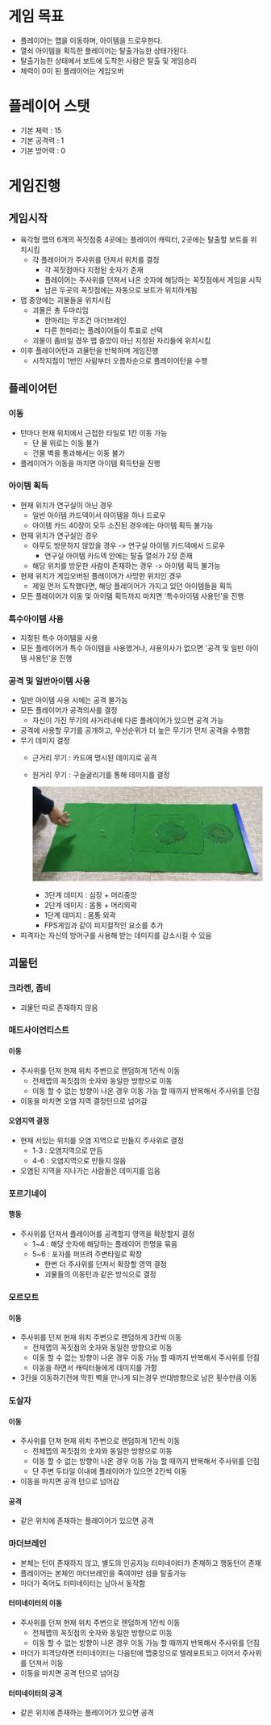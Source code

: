 # 게임 목표
- 플레이어는 맵을 이동하며, 아이템을 드로우한다.
- 열쇠 아이템을 획득한 플레이어는 탈출가능한 상태가된다.
- 탈출가능한 상태에서 보트에 도착한 사람은 탈출 및 게임승리
- 체력이 0이 된 플레이어는 게임오버

# 플레이어 스탯
- 기본 체력 : 15
- 기본 공격력 : 1
- 기본 방어력 : 0



# 게임진행
## 게임시작
- 육각형 맵의 6개의 꼭짓점중 4곳에는 플레이어 캐릭터, 2곳에는 탈출할 보트를 위치시킴
    - 각 플레이어가 주사위를 던져서 위치를 결정
        - 각 꼭짓점마다 지정된 숫자가 존재
        - 플레이어는 주사위를 던져서 나온 숫자에 해당하는 꼭짓점에서 게임을 시작
        - 남은 두곳의 꼭짓점에는 자동으로 보트가 위치하게됨
- 맵 중앙에는 괴물들을 위치시킴
    - 괴물은 총 두마리임
        - 한마리는 무조건 마더브레인
        - 다른 한마리는 플레이어들이 투표로 선택
    - 괴물이 좀비일 경우 맵 중앙이 아닌 지정된 자리들에 위치시킴
- 이후 플레이어턴과 괴물턴을 반복하며 게임진행
    - 시작지점이 1번인 사람부터 오름차순으로 플레이어턴을 수행

## 플레이어턴
### 이동
- 턴마다 현재 위치에서 근접한 타일로 1칸 이동 가능
  - 단 물 위로는 이동 불가
  - 건물 벽을 통과해서는 이동 불가
- 플레이어가 이동을 마치면 아이템 획득턴을 진행

### 아이템 획득
- 현재 위치가 연구실이 아닌 경우
    - 일반 아이템 카드덱이서 아이템을 하나 드로우
    - 아이템 카드 40장이 모두 소진된 경우에는 아이템 획득 불가능
- 현재 위치가 연구실인 경우
    - 아무도 방문하지 않았을 경우 -> 연구실 아이템 카드덱에서 드로우
        - 연구실 아이템 카드덱 안에는 탈출 열쇠가 2장 존재
    - 해당 위치를 방문한 사람이 존재하는 경우 -> 아이템 획득 불가능
- 현재 위치가 게임오버된 플레이어가 사망한 위치인 경우
    - 제일 먼저 도착했다면, 해당 플레이어가 가지고 있던 아이템들을 획득
- 모든 플레이어가 이동 및 아이템 획득까지 마치면 '특수아이템 사용턴'을 진행

### 특수아이템 사용
- 지정된 특수 아이템을 사용
- 모든 플레이어가 특수 아이템을 사용했거나, 사용의사가 없으면 '공격 및 일반 아이템 사용턴'을 진행

### 공격 및 일반아이템 사용
- 일반 아이템 사용 시에는 공격 불가능
- 모든 플레이어가 공격의사를 결정
    - 자신이 가진 무기의 사거리내에 다른 플레이어가 있으면 공격 가능
- 공격에 사용할 무기를 공개하고, 우선순위가 더 높은 무기가 먼저 공격을 수행함
- 무기 데미지 결정
    - 근거리 무기 : 카드에 명시된 데미지로 공격
    - 원거리 무기 : 구슬굴리기를 통해 데미지를 결정

        ![target](./target/과녁.jpg)

        - 3단계 데미지 : 심장 + 머리중앙
        - 2단계 데미지 : 몸통 + 머리외곽
        - 1단계 데미지 : 몸통 외곽
        - FPS게임과 같이 피지컬적인 요소를 추가
- 피격자는 자신의 방어구를 사용해 받는 데미지를 감소시킬 수 있음

## 괴물턴
### 크라켄, 좀비
- 괴물턴 따로 존재하지 않음

### 매드사이언티스트
#### 이동
- 주사위를 던져 현재 위치 주변으로 랜덤하게 1칸씩 이동
    - 전체맵의 꼭짓점의 숫자와 동일한 방향으로 이동
    - 이동 할 수 없는 방향이 나온 경우 이동 가능 할 때까지 반복해서 주사위를 던짐
- 이동을 마치면 오염 지역 결정턴으로 넘어감
#### 오염지역 결정
- 현재 서있는 위치를 오염 지역으로 만들지 주사위로 결정
    - 1-3 : 오염지역으로 만듬
    - 4-6 : 오염지역으로 만들지 않음
- 오염된 지역을 지나가는 사람들은 데미지를 입음
  
### 포르기네이
#### 행동
- 주사위를 던져서 플레이어를 공격할지 영역을 확장할지 결정
    - 1~4 : 해당 숫자에 해당하는 플레이어 한명을 묶음
    - 5~6 : 포자를 퍼뜨려 주변타일로 확장
        - 한번 더 주사위를 던져서 확장할 영역 결정
        - 괴물들의 이동턴과 같은 방식으로 결정

### 모르모트
#### 이동
- 주사위를 던져 현재 위치 주변으로 랜덤하게 3칸씩 이동
    - 전체맵의 꼭짓점의 숫자와 동일한 방향으로 이동
    - 이동 할 수 없는 방향이 나온 경우 이동 가능 할 때까지 반복해서 주사위를 던짐
    - 이동을 하면서 캐릭터들에게 데미지를 가함
- 3칸을 이동하기전에 막힌 벽을 만나게 되는경우 반대방향으로 남은 횟수만큼 이동

### 도살자
#### 이동
- 주사위를 던져 현재 위치 주변으로 랜덤하게 1칸씩 이동
    - 전체맵의 꼭짓점의 숫자와 동일한 방향으로 이동
    - 이동 할 수 없는 방향이 나온 경우 이동 가능 할 때까지 반복해서 주사위를 던짐
    - 단 주변 두타일 이내에 플레이어가 있으면 2칸씩 이동
- 이동을 마치면 공격 턴으로 넘어감
#### 공격
- 같은 위치에 존재하는 플레이어가 있으면 공격
  
### 마더브레인
- 본체는 턴이 존재하지 않고, 별도의 인공지능 터미네이터가 존재하고 행동턴이 존재
- 플레이어는 본체인 마더브레인을 죽여야만 섬을 탈출가능
- 마더가 죽어도 터미네이터는 남아서 동작함
#### 터미네이터의 이동
- 주사위를 던져 현재 위치 주변으로 랜덤하게 1칸씩 이동
    - 전체맵의 꼭짓점의 숫자와 동일한 방향으로 이동
    - 이동 할 수 없는 방향이 나온 경우 이동 가능 할 때까지 반복해서 주사위를 던짐
- 마더가 피격당하면 터미네이터는 다음턴에 맵중앙으로 텔레포트되고 이어서 주사위를 던져서 이동
- 이동을 마치면 공격 턴으로 넘어감
#### 터미네이터의 공격
- 같은 위치에 존재하는 플레이어가 있으면 공격